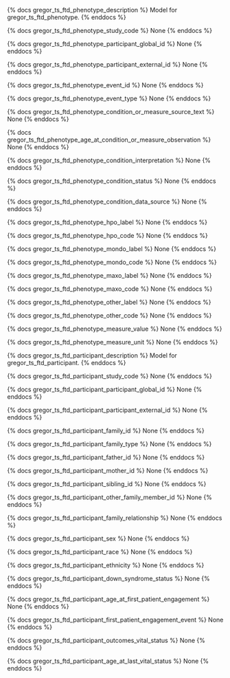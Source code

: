 {% docs gregor_ts_ftd_phenotype_description %}
Model for gregor_ts_ftd_phenotype.
{% enddocs %}


{% docs gregor_ts_ftd_phenotype_study_code %}
None
{% enddocs %}


{% docs gregor_ts_ftd_phenotype_participant_global_id %}
None
{% enddocs %}


{% docs gregor_ts_ftd_phenotype_participant_external_id %}
None
{% enddocs %}


{% docs gregor_ts_ftd_phenotype_event_id %}
None
{% enddocs %}


{% docs gregor_ts_ftd_phenotype_event_type %}
None
{% enddocs %}


{% docs gregor_ts_ftd_phenotype_condition_or_measure_source_text %}
None
{% enddocs %}


{% docs gregor_ts_ftd_phenotype_age_at_condition_or_measure_observation %}
None
{% enddocs %}


{% docs gregor_ts_ftd_phenotype_condition_interpretation %}
None
{% enddocs %}


{% docs gregor_ts_ftd_phenotype_condition_status %}
None
{% enddocs %}


{% docs gregor_ts_ftd_phenotype_condition_data_source %}
None
{% enddocs %}


{% docs gregor_ts_ftd_phenotype_hpo_label %}
None
{% enddocs %}


{% docs gregor_ts_ftd_phenotype_hpo_code %}
None
{% enddocs %}


{% docs gregor_ts_ftd_phenotype_mondo_label %}
None
{% enddocs %}


{% docs gregor_ts_ftd_phenotype_mondo_code %}
None
{% enddocs %}


{% docs gregor_ts_ftd_phenotype_maxo_label %}
None
{% enddocs %}


{% docs gregor_ts_ftd_phenotype_maxo_code %}
None
{% enddocs %}


{% docs gregor_ts_ftd_phenotype_other_label %}
None
{% enddocs %}


{% docs gregor_ts_ftd_phenotype_other_code %}
None
{% enddocs %}


{% docs gregor_ts_ftd_phenotype_measure_value %}
None
{% enddocs %}


{% docs gregor_ts_ftd_phenotype_measure_unit %}
None
{% enddocs %}


{% docs gregor_ts_ftd_participant_description %}
Model for gregor_ts_ftd_participant.
{% enddocs %}


{% docs gregor_ts_ftd_participant_study_code %}
None
{% enddocs %}


{% docs gregor_ts_ftd_participant_participant_global_id %}
None
{% enddocs %}


{% docs gregor_ts_ftd_participant_participant_external_id %}
None
{% enddocs %}


{% docs gregor_ts_ftd_participant_family_id %}
None
{% enddocs %}


{% docs gregor_ts_ftd_participant_family_type %}
None
{% enddocs %}


{% docs gregor_ts_ftd_participant_father_id %}
None
{% enddocs %}


{% docs gregor_ts_ftd_participant_mother_id %}
None
{% enddocs %}


{% docs gregor_ts_ftd_participant_sibling_id %}
None
{% enddocs %}


{% docs gregor_ts_ftd_participant_other_family_member_id %}
None
{% enddocs %}


{% docs gregor_ts_ftd_participant_family_relationship %}
None
{% enddocs %}


{% docs gregor_ts_ftd_participant_sex %}
None
{% enddocs %}


{% docs gregor_ts_ftd_participant_race %}
None
{% enddocs %}


{% docs gregor_ts_ftd_participant_ethnicity %}
None
{% enddocs %}


{% docs gregor_ts_ftd_participant_down_syndrome_status %}
None
{% enddocs %}


{% docs gregor_ts_ftd_participant_age_at_first_patient_engagement %}
None
{% enddocs %}


{% docs gregor_ts_ftd_participant_first_patient_engagement_event %}
None
{% enddocs %}


{% docs gregor_ts_ftd_participant_outcomes_vital_status %}
None
{% enddocs %}


{% docs gregor_ts_ftd_participant_age_at_last_vital_status %}
None
{% enddocs %}